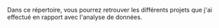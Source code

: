 Dans ce répertoire, vous pourrez retrouver les différents projets que j'ai effectué en rapport avec l'analyse de données.